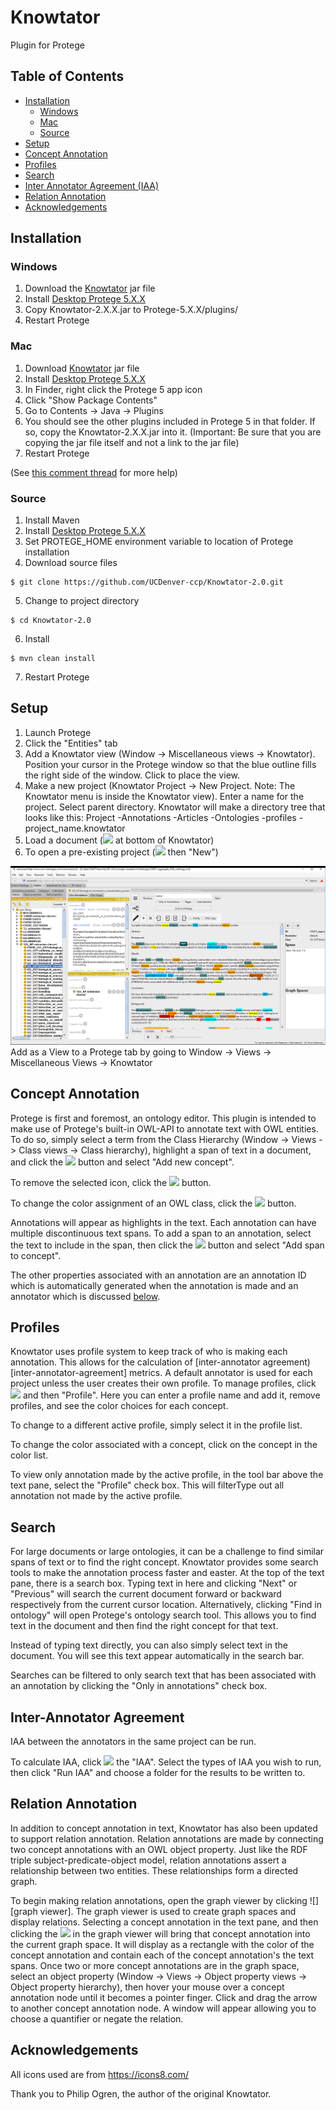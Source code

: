 # Knowtator
Plugin for Protege


## Table of Contents
- [Installation](#installation)
  - [Windows](#windows)
  - [Mac](#mac)
  - [Source](#source)
- [Setup](#setup)
- [Concept Annotation](#concept-annotation)
- [Profiles](#profiles)
- [Search](#search)
- [Inter Annotator Agreement (IAA)](#inter-annotator-agreement)
- [Relation Annotation](#relation-annotation)
- [Acknowledgements](#acknowledgements)

## Installation

### Windows
1. Download the [Knowtator][knowtator link] jar file
2. Install [Desktop Protege 5.X.X][protege link]
3. Copy Knowtator-2.X.X.jar to Protege-5.X.X/plugins/
4. Restart Protege


### Mac
1. Download [Knowtator][knowtator link] jar file
2. Install [Desktop Protege 5.X.X][protege link]
3. In Finder, right click the Protege 5 app icon
4. Click "Show Package Contents"
5. Go to Contents -> Java -> Plugins
6. You should see the other plugins included in Protege 5 in that folder. If so, copy the Knowtator-2.X.X.jar into it. (Important: Be sure that you are copying the jar file itself and not a link to the jar file)
7. Restart Protege


(See [this comment thread][mac osx plugin installation comment thread] for more help) 


### Source
1. Install Maven
2. Install [Desktop Protege 5.X.X][protege link]
3. Set PROTEGE_HOME environment variable to location of Protege installation
4. Download source files
```console
$ git clone https://github.com/UCDenver-ccp/Knowtator-2.0.git
```
5. Change to project directory
```console
$ cd Knowtator-2.0
```
6. Install
```console
$ mvn clean install
```
7. Restart Protege


## Setup
1. Launch Protege
2. Click the "Entities" tab
3. Add a Knowtator view (Window -> Miscellaneous views -> Knowtator). Position your cursor in the Protege window so that the blue outline fills the right side of the window. Click to place the view.
4. Make a new project (Knowtator Project -> New Project. Note: The Knowtator menu is inside the Knowtator view). Enter a name for the project. Select parent directory. Knowtator will make
a directory tree that looks like this:
Project
-Annotations
-Articles
-Ontologies
-profiles
-project_name.knowtator
5. Load a document (![][plus] at bottom of Knowtator)
7. To open a pre-existing project (![][menu] then "New")

![After installation][installation image]
Add as a View to a Protege tab by going to Window -> Views -> Miscellaneous Views -> Knowtator

## Concept Annotation


Protege is first and foremost, an ontology editor. This plugin is intended to make use of Protege's built-in OWL-API to annotate text with OWL entities. To do so, simply select a term from the Class Hierarchy (Window -> Views -> Class views -> Class hierarchy), highlight a span of text in a document, and click the ![][plus] button and select "Add new concept". 

To remove the selected icon, click the ![][remove] button.

To change the color assignment of an OWL class, click the ![][change color] button.

Annotations will appear as highlights in the text. Each annotation can have multiple discontinuous text spans. To add a span to an annotation, select the text to include in the span, then click the ![][plus] button and select "Add span to concept".

The other properties associated with an annotation are an annotation ID which is automatically generated when the annotation is made and an annotator which is discussed [below](#Profiles).

## Profiles

Knowtator uses profile system to keep track of who is making each annotation. This allows for the calculation of [inter-annotator agreement)[inter-annotator-agreement] metrics. A default annotator is used for each project unless the user creates their own profile. To manage profiles, click ![][menu] and then "Profile". Here you can enter a profile name and add it, remove profiles, and see the color choices for each concept.

To change to a different active profile, simply select it in the profile list.

To change the color associated with a concept, click on the concept in the color list.

To view only annotation made by the active profile, in the tool bar above the text pane, select the "Profile" check box. This will filterType out all annotation not made by the active profile.

## Search

For large documents or large ontologies, it can be a challenge to find similar spans of text or to find the right concept. Knowtator provides some search tools to make the annotation process faster and easter. At the top of the text pane, there is a search box. Typing text in here and clicking "Next" or "Previous" will search the current document forward or backward respectively from the current cursor location. Alternatively, clicking "Find in ontology" will open Protege's ontology search tool. This allows you to find text in the document and then find the right concept for that text. 

Instead of typing text directly, you can also simply select text in the document. You will see this text appear automatically in the search bar.

Searches can be filtered to only search text that has been associated with an annotation by clicking the "Only in annotations" check box.

## Inter-Annotator Agreement

IAA between the annotators in the same project can be run. 

To calculate IAA, click ![][menu] the "IAA". Select the types of IAA you wish to run, then click "Run IAA" and choose a folder for the results to be written to.


## Relation Annotation

In addition to concept annotation in text, Knowtator has also been updated to support relation annotation. Relation annotations are made by connecting two concept annotations with an OWL object property. Just like the RDF triple subject-predicate-object model, relation annotations assert a relationship between two entities. These relationships form a directed graph.

To begin making relation annotations, open the graph viewer by clicking ![][graph viewer]. The graph viewer is used to create graph spaces and display relations. Selecting a concept annotation in the text pane, and then clicking the ![][plus] in the graph viewer will bring that concept annotation into the current graph space. It will display as a rectangle with the color of the concept annotation and contain each of the concept annotation's the text spans. Once two or more concept annotations are in the graph space, select an object property (Window -> Views -> Object property views -> Object property hierarchy), then hover your mouse over a concept annotation node until it becomes a pointer finger. Click and drag the arrow to another concept annotation node. A window will appear allowing you to choose a quantifier or negate the relation.


## Acknowledgements

All icons used are from https://icons8.com/

Thank you to Philip Ogren, the author of the original Knowtator.

[knowtator link]:https://github.com/UCDenver-ccp/Knowtator-2.0/releases/latest
[protege link]:http://protege.stanford.edu/products.php#desktop-protege
[installation image]:doc/installation_image.PNG
[ontology example]:http://purl.obolibrary.org/obo/go/go-basic.obo
[mac osx plugin installation comment thread]:http://protege-project.136.n4.nabble.com/Installing-Plugins-on-Protege-5-MacOSX-td4665874.html
[sample files location]:https://github.com/tuh8888/Knowtator-2.0/tree/master/src/test/resources
[plus]:src/main/resources/icon/icons8-plus-24.png
[menu]:src/main/resources/icon/icons8-menu-24.png
[remove]:src/main/resources/icon/icons8-delete-24.png
[change color]:src/main/resources/icon/icons8-color-dropper-filled-50.png
[change color]:src/main/resources/icon/icons8-tree-structure-32.png


<!--stackedit_data:
eyJoaXN0b3J5IjpbMTE5NTc3MTE5M119
-->
